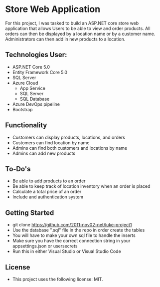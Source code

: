 # Store Web Application

For this project, I was tasked to build an ASP.NET core store web application that allows Users to be able to view and order products. All orders can then be displayed by a location name or by a customer name. Administrators can then add in new products to a location.

## Technologies User:
- ASP.NET Core 5.0
- Entity Framework Core 5.0
- SQL Server
- Azure Cloud
  - App Service
  - SQL Server
  - SQL Database
- Azure DevOps pipeline
- Bootstrap

## Functionality
- Customers can display products, locations, and orders
- Customers can find location by name
- Admins can find both customers and locations by name
- Admins can add new products

## To-Do's
- Be able to add products to an order
- Be able to keep track of location inventory when an order is placed
- Calculate a total price of an order
- Include and authentication system

## Getting Started
- git clone https://github.com/2011-nov02-net/luke-project1
- Use the database ".sql" file in the repo in order create the tables
- You will have to make your own sql file to handle the inserts
- Make sure you have the correct connection string in your appsettings.json or usersecrets
- Run this in either Visual Studio or Visual Studio Code

## License
- This project uses the following license: MIT.


